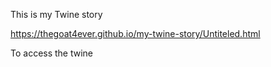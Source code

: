 This is my Twine story

https://thegoat4ever.github.io/my-twine-story/Untiteled.html

To access the twine 
